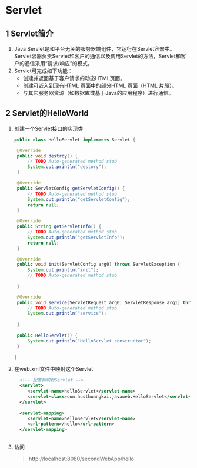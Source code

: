 # Servlet

## 1 Servlet简介

1. Java Servlet是和平台无关的服务器端组件，它运行在Servlet容器中。Servlet容器负责Servlet和客户的通信以及调用Servlet的方法，Servlet和客户的通信采用“请求/响应”的模式。
2. Servlet可完成如下功能：
   - 创建并返回基于客户请求的动态HTML页面。
   - 创建可嵌入到现有HTML 页面中的部分HTML 页面（HTML 片段）。
   - 与其它服务器资源（如数据库或基于Java的应用程序）进行通信。



## 2 Servlet的HelloWorld

1. 创建一个Servlet接口的实现类

   ```java
   public class HelloServlet implements Servlet {
   
   	@Override
   	public void destroy() {
   		// TODO Auto-generated method stub
   		System.out.println("destory");
   	}
   
   	@Override
   	public ServletConfig getServletConfig() {
   		// TODO Auto-generated method stub
   		System.out.println("getServletConfig");
   		return null;
   	}
   
   	@Override
   	public String getServletInfo() {
   		// TODO Auto-generated method stub
   		System.out.println("getServletInfo");
   		return null;
   	}
   
   	@Override
   	public void init(ServletConfig arg0) throws ServletException {
   		System.out.println("init");
   		// TODO Auto-generated method stub
   		
   	}
   
   	@Override
   	public void service(ServletRequest arg0, ServletResponse arg1) throws ServletException, IOException {
   		// TODO Auto-generated method stub
   		System.out.println("service");
   		
   	}
   	
   	public HelloServlet() {
   		System.out.println("HelloServlet constructor");
   	}
   
   }
   
   ```

2. 在web.xml文件中映射这个Servlet

   ```xml
     <!-- 配置和映射Servlet -->
     <servlet>
     	<servlet-name>helloServlet</servlet-name>
     	<servlet-class>com.husthuangkai.javaweb.HelloServlet</servlet-class>
     </servlet>
     
     <servlet-mapping>
     	<servlet-name>helloServlet</servlet-name>
     	<url-pattern>/hello</url-pattern>
     </servlet-mapping>
     
   ```

3. 访问

   > http://localhost:8080/secondWebApp/hello